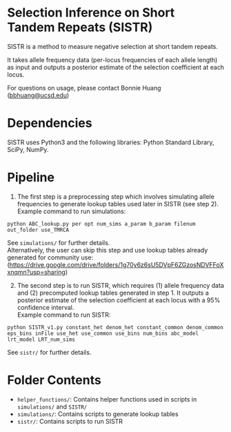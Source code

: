 # Selection Inference on Short Tandem Repeats (SISTR)
SISTR is a method to measure negative selection at short tandem repeats.  

It takes allele frequency data (per-locus frequencies of each allele length) as input and outputs a posterior estimate of the selection coefficient at each locus.  

For questions on usage, please contact Bonnie Huang (bbhuang@ucsd.edu)

# Dependencies
SISTR uses Python3 and the following libraries: Python Standard Library, SciPy, NumPy.

# Pipeline
1. The first step is a preprocessing step which involves simulating allele frequencies to generate lookup tables used later in SISTR (see step 2).   
 Example command to run simulations:  
 ```
 python ABC_lookup.py per opt num_sims a_param b_param filenum out_folder use_TMRCA  
 ```

 See `simulations/` for further details.  
 Alternatively, the user can skip this step and use lookup tables already generated for community use: (https://drive.google.com/drive/folders/1g70y6z6sU5DVpF6ZGzosNDVFFoXxnqmn?usp=sharing)

2. The second step is to run SISTR, which requires (1) allele frequency data and (2) precomputed lookup tables generated in step 1. It outputs a posterior estimate of the selection coefficient at each locus with a 95% confidence interval.  
 Example command to run SISTR:  
 ```
 python SISTR_v1.py constant_het denom_het constant_common denom_common eps_bins inFile use_het use_common use_bins num_bins abc_model lrt_model LRT_num_sims 
 ```

 See `sistr/` for further details.

# Folder Contents
* `helper_functions/`: Contains helper functions used in scripts in `simulations/` and `SISTR/`
* `simulations/`: Contains scripts to generate lookup tables
* `sistr/`: Contains scripts to run SISTR